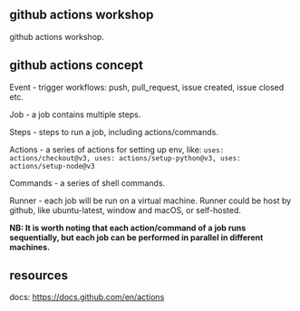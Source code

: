 ## github actions workshop
github actions workshop.

## github actions concept
Event - trigger workflows: push, pull_request, issue created, issue closed etc.

Job - a job contains multiple steps.

Steps - steps to run a job, including actions/commands.

Actions - a series of actions for setting up env, like: `uses: actions/checkout@v3, uses: actions/setup-python@v3, uses: actions/setup-node@v3`

Commands - a series of shell commands.

Runner - each job will be run on a virtual machine. Runner could be host by github, like ubuntu-latest, window and macOS, or self-hosted.

**NB: It is worth noting that each action/command of a job runs sequentially, but each job can be performed in parallel in different machines.**

## resources
docs: https://docs.github.com/en/actions
